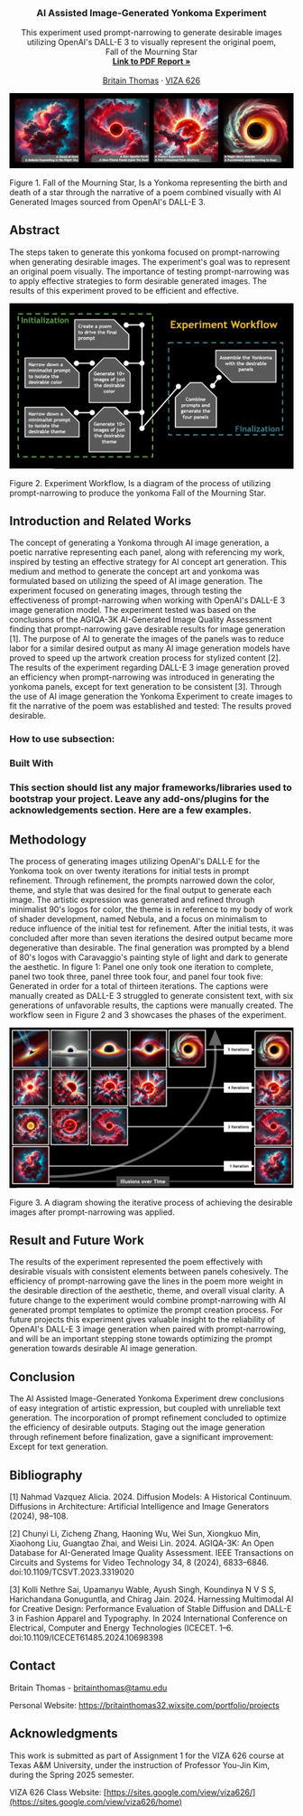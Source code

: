<!-- Improved compatibility of back to top link: See: https://github.com/othneildrew/Best-README-Template/pull/73 -->
<a id="readme-top"></a>

<!-- PROJECT SHIELDS -->
<!--
*** I'm using markdown "reference style" links for readability.
*** Reference links are enclosed in brackets [ ] instead of parentheses ( ).
*** See the bottom of this document for the declaration of the reference variables
*** for contributors-url, forks-url, etc. This is an optional, concise syntax you may use.
*** https://www.markdownguide.org/basic-syntax/#reference-style-links
-->




<!-- PROJECT LOGO -->
<br />
<div align="center">
  </a>

  <h3 align="center">AI Assisted Image-Generated Yonkoma Experiment</h3>

  <p align="center">
    This experiment used prompt-narrowing to generate desirable images utilizing OpenAI's DALL-E 3 to visually represent the original poem,
    <br />
    Fall of the Mourning Star
    <br />
    <a href="https://github.com/yujnkm/4-comma-Assignment_01/blob/main/pdf/Reality-Distortion-Room-ISMAR-23.pdf"><strong>Link to PDF Report »</strong></a>
    <br />
    <br />
    <a href="https://britainthomas32.wixsite.com/portfolio/projects">Britain Thomas</a>
    &middot;
    <a href="https://sites.google.com/view/viza626/home">VIZA 626</a>
  </p>
</div>

[![4-comma][images-fig1]](https://example.com)

Figure 1. Fall of the Mourning Star, Is a Yonkoma representing the birth and death of a star through the narrative of a poem combined visually with AI Generated Images sourced from OpenAI's DALL-E 3.

<!-- Abstract -->
## Abstract

The steps taken to generate this yonkoma focused on prompt-narrowing when generating desirable images. The experiment's goal was to represent an original poem visually. The importance of testing prompt-narrowing was to apply effective strategies to form desirable generated images. The results of this experiment proved to be efficient and effective.

[![4-comma][images-fig2]](https://example.com)

Figure 2. Experiment Workflow, Is a diagram of the process of utilizing prompt-narrowing to produce the yonkoma Fall of the Mourning Star.

<!-- Introduction and Related Works -->
## Introduction and Related Works

The concept of generating a Yonkoma through AI image generation, a poetic narrative representing each panel, along with referencing my work, inspired by testing an effective strategy for AI concept art generation. This medium and method to generate the concept art and yonkoma was formulated based on utilizing the speed of AI image generation. The experiment focused on generating images, through testing the effectiveness of prompt-narrowing when working with OpenAI's DALL-E 3 image generation model. The experiment tested was based on the conclusions of the AGIQA-3K AI-Generated Image Quality Assessment finding that prompt-narrowing gave desirable results for image generation \[1\]. The purpose of AI to generate the images of the panels was to reduce labor for a similar desired output as many AI image generation models have proved to speed up the artwork creation process for stylized content \[2\]. The results of the experiment regarding DALL-E 3 image generation proved an efficiency when prompt-narrowing was introduced in generating the yonkoma panels, except for text generation to be consistent \[3\]. Through the use of AI image generation the Yonkoma Experiment to create images to fit the narrative of the poem was established and tested: The results proved desirable.

### How to use subsection:

### Built With

### This section should list any major frameworks/libraries used to bootstrap your project. Leave any add-ons/plugins for the acknowledgements section. Here are a few examples.

## Methodology

The process of generating images utilizing OpenAI's DALL·E for the Yonkoma took on over twenty iterations for initial tests in prompt refinement. Through refinement, the prompts narrowed down the color, theme, and style that was desired for the final output to generate each image. The artistic expression was generated and refined through minimalist 90's logos for color, the theme is in reference to my body of work of shader development, named Nebula, and a focus on minimalism to reduce influence of the initial test for refinement. After the initial tests, it was concluded after more than seven iterations the desired output became more degenerative than desirable. The final generation was prompted by a blend of 80's logos with Caravaggio's painting style of light and dark to generate the aesthetic. In figure 1: Panel one only took one iteration to complete, panel two took three, panel three took four, and panel four took five: Generated in order for a total of thirteen iterations. The captions were manually created as DALL-E 3 struggled to generate consistent text, with six generations of unfavorable results, the captions were manually created. The workflow seen in Figure 2 and 3 showcases the phases of the experiment.

[![4-comma][images-fig3]](https://example.com)

Figure 3. A diagram showing the iterative process of achieving the desirable images after prompt-narrowing was applied.

## Result and Future Work

The results of the experiment represented the poem effectively with desirable visuals with consistent elements between panels cohesively. The efficiency of prompt-narrowing gave the lines in the poem more weight in the desirable direction of the aesthetic, theme, and overall visual clarity. A future change to the experiment would combine prompt-narrowing with AI generated prompt templates to optimize the prompt creation process. For future projects this experiment gives valuable insight to the reliability of OpenAI's DALL-E 3 image generation when paired with prompt-narrowing, and will be an important stepping stone towards optimizing the prompt generation towards desirable AI image generation.

## Conclusion
The AI Assisted Image-Generated Yonkoma Experiment drew conclusions of easy integration of artistic expression, but coupled with unreliable text generation. The incorporation of prompt refinement concluded to optimize the efficiency of desirable outputs. Staging out the image generation through refinement before finalization, gave a significant improvement: Except for text generation.

<!-- Bibliography -->
## Bibliography 
[1] Nahmad Vazquez Alicia. 2024. Diffusion Models: A Historical Continuum. Diffusions in Architecture: Artificial Intelligence
and Image Generators (2024), 98–108.

[2] Chunyi Li, Zicheng Zhang, Haoning Wu, Wei Sun, Xiongkuo Min, Xiaohong Liu, Guangtao Zhai, and Weisi Lin. 2024.
AGIQA-3K: An Open Database for AI-Generated Image Quality Assessment. IEEE Transactions on Circuits and Systems
for Video Technology 34, 8 (2024), 6833–6846. doi:10.1109/TCSVT.2023.3319020

[3] Kolli Nethre Sai, Upamanyu Wable, Ayush Singh, Koundinya N V S S, Harichandana Gonuguntla, and Chirag Jain. 2024.
Harnessing Multimodal AI for Creative Design: Performance Evaluation of Stable Diffusion and DALL-E 3 in Fashion
Apparel and Typography. In 2024 International Conference on Electrical, Computer and Energy Technologies (ICECET. 1–6.
doi:10.1109/ICECET61485.2024.10698398



<!-- CONTACT -->
## Contact

Britain Thomas - britainthomas@tamu.edu

Personal Website: https://britainthomas32.wixsite.com/portfolio/projects




<!-- ACKNOWLEDGMENTS -->
## Acknowledgments

This work is submitted as part of Assignment 1 for the VIZA 626 course at Texas A&M University, under the instruction of Professor You-Jin Kim, during the Spring 2025 semester.

VIZA 626 Class Website: [https://sites.google.com/view/viza626/](https://sites.google.com/view/viza626/home)

<!-- MARKDOWN LINKS & IMAGES -->
<!-- https://www.markdownguide.org/basic-syntax/#reference-style-links -->
[contributors-shield]: https://img.shields.io/github/contributors/othneildrew/Best-README-Template.svg?style=for-the-badge
[contributors-url]: https://github.com/othneildrew/Best-README-Template/graphs/contributors
[forks-shield]: https://img.shields.io/github/forks/othneildrew/Best-README-Template.svg?style=for-the-badge
[forks-url]: https://github.com/othneildrew/Best-README-Template/network/members
[stars-shield]: https://img.shields.io/github/stars/othneildrew/Best-README-Template.svg?style=for-the-badge
[stars-url]: https://github.com/othneildrew/Best-README-Template/stargazers
[issues-shield]: https://img.shields.io/github/issues/othneildrew/Best-README-Template.svg?style=for-the-badge
[issues-url]: https://github.com/othneildrew/Best-README-Template/issues
[license-shield]: https://img.shields.io/github/license/othneildrew/Best-README-Template.svg?style=for-the-badge
[license-url]: https://github.com/othneildrew/Best-README-Template/blob/master/LICENSE.txt
[linkedin-shield]: https://img.shields.io/badge/-LinkedIn-black.svg?style=for-the-badge&logo=linkedin&colorB=555
[linkedin-url]: https://linkedin.com/in/othneildrew
[product-screenshot]: images/screenshot.png
[images-fig1]: images/fig1.png
[images-fig2]: images/fig2.png
[images-fig3]: images/fig3.png
[images-fig4]: images/fig4.png
[images-fig5]: images/fig5.png
[images-fig6]: images/fig6.png
[Next.js]: https://img.shields.io/badge/next.js-000000?style=for-the-badge&logo=nextdotjs&logoColor=white
[Next-url]: https://nextjs.org/
[React.js]: https://img.shields.io/badge/React-20232A?style=for-the-badge&logo=react&logoColor=61DAFB
[React-url]: https://reactjs.org/
[Vue.js]: https://img.shields.io/badge/Vue.js-35495E?style=for-the-badge&logo=vuedotjs&logoColor=4FC08D
[Vue-url]: https://vuejs.org/
[Angular.io]: https://img.shields.io/badge/Angular-DD0031?style=for-the-badge&logo=angular&logoColor=white
[Angular-url]: https://angular.io/
[Svelte.dev]: https://img.shields.io/badge/Svelte-4A4A55?style=for-the-badge&logo=svelte&logoColor=FF3E00
[Svelte-url]: https://svelte.dev/
[Laravel.com]: https://img.shields.io/badge/Laravel-FF2D20?style=for-the-badge&logo=laravel&logoColor=white
[Laravel-url]: https://laravel.com
[Bootstrap.com]: https://img.shields.io/badge/Bootstrap-563D7C?style=for-the-badge&logo=bootstrap&logoColor=white
[Bootstrap-url]: https://getbootstrap.com
[JQuery.com]: https://img.shields.io/badge/jQuery-0769AD?style=for-the-badge&logo=jquery&logoColor=white
[JQuery-url]: https://jquery.com 
